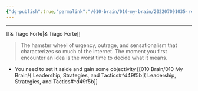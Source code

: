 ```yaml
---
{"dg-publish":true,"permalink":"/010-brain/010-my-brain/202207091035-reactivity-loop/","created":"2022-07-09T10:35:48.000-04:00","updated":"2025-03-21T17:33:18.936-04:00"}
---
```


---

[[& Tiago Forte\|& Tiago Forte]]

> The hamster wheel of urgency, outrage, and sensationalism that characterizes so much of the internet. The moment you first encounter an idea is the worst time to decide what it means. 
- You need to set it aside and gain some objectivity [[010 Brain/010 My Brain/{ Leadership, Strategies, and Tactics#^d49f5b\|{ Leadership, Strategies, and Tactics#^d49f5b]]